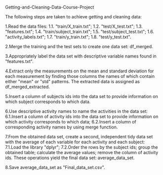 Getting-and-Cleaning-Data-Course-Project

The following steps are taken to achieve getting and cleaning data:  

1.Read the data files:
1.1. "train/X_train.txt";
1.2. "test/X_test.txt";
1.3. "features.txt";
1.4. "train/subject_train.txt";
1.5. "test/subject_test.txt";
1.6. "activity_labels.txt";
1.7. "train/y_train.txt";
1.8. "test/y_test.txt".

2.Merge the training and the test sets to create one data set: df_merged.

3.Appropriately label the data set with descriptive variable names found in "features.txt".

4.Extract only the measurements on the mean and standard deviation for each measurement by finding those columns the names of which contain either "mean" or "std" patterns. The extracted data is assigned as df_merged_extracted.    

5.Insert a column of subjects ids into the data set to provide information on
which subject corresponds to which data.

6.Use descriptive activity names to name the activities in the data set:
6.1.Insert a column of activity ids into the data set to provide information
on which activity corresponds to which data;
6.2.Insert a column of corresponding activity names by using merge function.

7.From the obtained data set, create a second, independent tidy data set
with the average of each variable for each activity and each subject:
7.1.Load the library "dplyr";
7.2.Order the rows by the subject ids; group the obtained table; calculate the average values; remove the column of activity ids. These operations yield the final data set: average_data_set.

8.Save average_data_set as "Final_data_set.csv".
